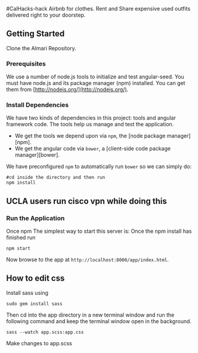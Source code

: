 #CalHacks-hack
Airbnb for clothes. Rent and Share expensive used outfits delivered right to your doorstep. 

## Getting Started
Clone the Almari Repository.
### Prerequisites

We use a number of node.js tools to initialize and test angular-seed. You must have node.js and
its package manager (npm) installed.  You can get them from [http://nodejs.org/](http://nodejs.org/).

### Install Dependencies

We have two kinds of dependencies in this project: tools and angular framework code.  The tools help
us manage and test the application.

* We get the tools we depend upon via `npm`, the [node package manager][npm].
* We get the angular code via `bower`, a [client-side code package manager][bower].

We have preconfigured `npm` to automatically run `bower` so we can simply do:

```
#cd inside the directory and then run
npm install
```
## UCLA users run cisco vpn while doing this
### Run the Application

Once npm   The simplest way to 
start
this server is:
Once the npm install has finished run
```
npm start
```

Now browse to the app at `http://localhost:8000/app/index.html`.

## How to edit css

Install sass using 
```
sudo gem install sass
```
Then cd into the app directory in a new terminal window and run the following command and keep the terminal window open in the background.
```
sass --watch app.scss:app.css
```
Make changes to app.scss

